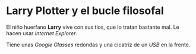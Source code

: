 # Larry Plotter y el bucle filosofal

 

El niño huerfano **Larry** vive con sus tíos, que lo tratan bastante mal. Le hacen usar *Internet Explorer*.

 

Tiene unas *Google Glasses* redondas y una cicatriz de un *USB* en la frente.